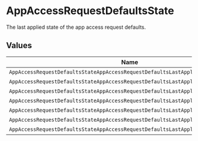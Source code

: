 # AppAccessRequestDefaultsState

The last applied state of the app access request defaults.


## Values

| Name                                                                               | Value                                                                              |
| ---------------------------------------------------------------------------------- | ---------------------------------------------------------------------------------- |
| `AppAccessRequestDefaultsStateAppAccessRequestDefaultsLastApplyStateUnspecified`   | APP_ACCESS_REQUEST_DEFAULTS_LAST_APPLY_STATE_UNSPECIFIED                           |
| `AppAccessRequestDefaultsStateAppAccessRequestDefaultsLastApplyStateRunning`       | APP_ACCESS_REQUEST_DEFAULTS_LAST_APPLY_STATE_RUNNING                               |
| `AppAccessRequestDefaultsStateAppAccessRequestDefaultsLastApplyStateSuccess`       | APP_ACCESS_REQUEST_DEFAULTS_LAST_APPLY_STATE_SUCCESS                               |
| `AppAccessRequestDefaultsStateAppAccessRequestDefaultsLastApplyStateFailed`        | APP_ACCESS_REQUEST_DEFAULTS_LAST_APPLY_STATE_FAILED                                |
| `AppAccessRequestDefaultsStateAppAccessRequestDefaultsLastApplyStateCanceling`     | APP_ACCESS_REQUEST_DEFAULTS_LAST_APPLY_STATE_CANCELING                             |
| `AppAccessRequestDefaultsStateAppAccessRequestDefaultsLastApplyStateCancelSuccess` | APP_ACCESS_REQUEST_DEFAULTS_LAST_APPLY_STATE_CANCEL_SUCCESS                        |
| `AppAccessRequestDefaultsStateAppAccessRequestDefaultsLastApplyStateCancelError`   | APP_ACCESS_REQUEST_DEFAULTS_LAST_APPLY_STATE_CANCEL_ERROR                          |